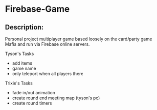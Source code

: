 # Firebase-Game

Description:
-----------
Personal project multiplayer game based loosely on the card/party game Mafia and run via Firebase online servers.

Tyson's Tasks
- add items
- game name
- only teleport when all players there


Trixie's Tasks
- fade in/out animation
- create round end meeting map (tyson's pc)
- create round timers

